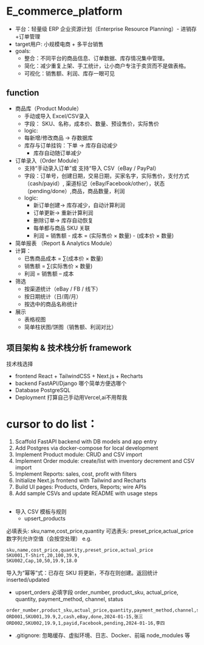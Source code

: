 # E_commerce_platform
* 平台：轻量级 ERP 企业资源计划（Enterprise Resource Planning）- 进销存+订单管理
* target用户: 小规模电商 + 多平台销售
* goals: 
  * 整合：不同平台的商品信息、订单数据、库存情况集中管理。
  * 简化：减少重复上架、手工统计，让小商户专注于卖货而不是做表格。
  * 可视化：销售额、利润、库存一眼可见

## function
* 商品库（Product Module）
  * 手动或导入 Excel/CSV录入
  * 字段： SKU、名称，成本价、数量、预设售价，实际售价
  * logic: 
  * 每新增/修改商品 → 存数据库
  * 库存与订单挂钩：下单 → 库存自动减少
    * 库存自动随订单减少
* 订单录入（Order Module）
  * 支持“手动录入订单”或 支持“导入 CSV（eBay / PayPal）
  * 字段：订单号，创建日期，交易日期，买家名字，实际售价，支付方式（cash/payid）, 渠道标记（eBay/Facebook/other），状态（pending/done）,商品，商品数量，利润
  * logic:
    * 新订单创建→ 库存减少，自动计算利润
    * 订单更新→ 重新计算利润
    * 删除订单→ 库存自动恢复
    * 每单都与商品 SKU 关联
    * 利润 = 销售额 - 成本 = (实际售价 × 数量) - (成本价 × 数量)
* 简单报表 （Report & Analytics Module）
* 计算：
  * 已售商品成本 = ∑(成本价 × 数量)
  * 销售额 = ∑(实际售价 × 数量)
  * 利润 = 销售额 – 成本
* 筛选
  * 按渠道统计（eBay / FB / 线下）
  * 按日期统计（日/周/月）
  * 按选中的商品名称统计
* 展示
  * 表格视图
  * 简单柱状图/饼图（销售额、利润对比）

## 项目架构 & 技术栈分析 framework
技术栈选择
* frontend
React + TailwindCSS + Next.js + Recharts
* backend
FastAPI/Django 哪个简单方便选哪个
* Database
PostgreSQL
* Deployment
打算自己手动用Vercel,ai不用帮我

# cursor to do list：
1. Scaffold FastAPI backend with DB models and app entry
2. Add Postgres via docker-compose for local development
3. Implement Product module: CRUD and CSV import
4. Implement Order module: create/list with inventory decrement and CSV import
5. Implement Reports: sales, cost, profit with filters
6. Initialize Next.js frontend with Tailwind and Recharts
7. Build UI pages: Products, Orders, Reports; wire APIs
8. Add sample CSVs and update README with usage steps

## 
* 导入 CSV 模板与规则
  * upsert_products

必填表头: sku,name,cost_price,quantity
可选表头: preset_price,actual_price
数字列允许空值（会按空处理）
e.g. 
```
sku,name,cost_price,quantity,preset_price,actual_price
SKU001,T-Shirt,20,100,39.9,
SKU002,Cap,10,50,19.9,18.0
```
导入为“幂等”式：已存在 SKU 将更新，不存在则创建。返回统计 inserted/updated

  * upsert_orders
必填字段 order_number, product_sku, actual_price, quantity, payment_method, channel, status
```
order_number,product_sku,actual_price,quantity,payment_method,channel,status,transaction_date,buyer_name
ORD001,SKU001,39.9,2,cash,eBay,done,2024-01-15,张三
ORD002,SKU002,19.9,1,payid,Facebook,pending,2024-01-16,李四
```
* .gitignore: 忽略缓存、虚拟环境、日志、Docker、前端 node_modules 等